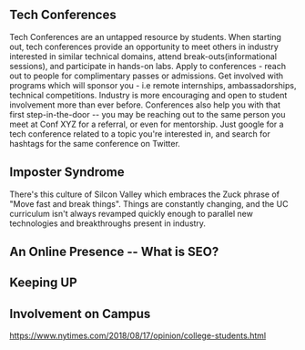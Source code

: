 ## Tech Conferences

Tech Conferences are an untapped resource by students. When starting out, tech conferences provide an opportunity to meet others in industry interested in similar technical domains, attend break-outs(informational sessions), and participate in hands-on labs. Apply to conferences - reach out to people for complimentary passes or admissions. Get involved with programs which will sponsor you - i.e remote internships, ambassadorships, technical competitions. Industry is more encouraging and open to student involvement more than ever before.  Conferences also help you with that first step-in-the-door -- you may be reaching out to the same person you meet at Conf XYZ for a referral, or even for mentorship. Just google for a tech conference related to a topic you're interested in, and search for hashtags for the same conference on Twitter. 

## Imposter Syndrome

There's this culture of Silcon Valley which embraces the Zuck phrase of "Move fast and break things". Things are constantly changing, and the UC curriculum isn't always revamped quickly enough to parallel new technologies and breakthroughs present in industry. 

## An Online Presence -- What is SEO? 


## Keeping UP

##  Involvement on Campus

https://www.nytimes.com/2018/08/17/opinion/college-students.html
